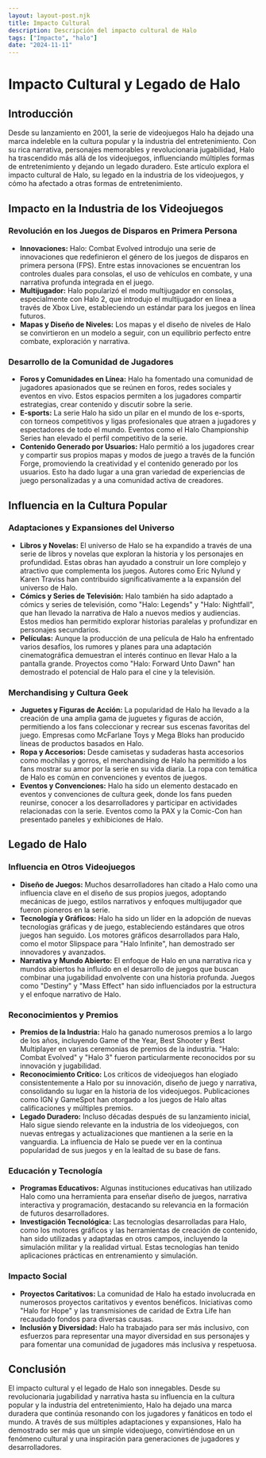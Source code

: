 ```yaml
---
layout: layout-post.njk
title: Impacto Cultural
description: Descripción del impacto cultural de Halo
tags: ["Impacto", "halo"]
date: "2024-11-11"
---
```


# Impacto Cultural y Legado de Halo

## Introducción

Desde su lanzamiento en 2001, la serie de videojuegos Halo ha dejado una marca indeleble en la cultura popular y la industria del entretenimiento. Con su rica narrativa, personajes memorables y revolucionaria jugabilidad, Halo ha trascendido más allá de los videojuegos, influenciando múltiples formas de entretenimiento y dejando un legado duradero. Este artículo explora el impacto cultural de Halo, su legado en la industria de los videojuegos, y cómo ha afectado a otras formas de entretenimiento.

## Impacto en la Industria de los Videojuegos

### Revolución en los Juegos de Disparos en Primera Persona

- **Innovaciones:** Halo: Combat Evolved introdujo una serie de innovaciones que redefinieron el género de los juegos de disparos en primera persona (FPS). Entre estas innovaciones se encuentran los controles duales para consolas, el uso de vehículos en combate, y una narrativa profunda integrada en el juego.
- **Multijugador:** Halo popularizó el modo multijugador en consolas, especialmente con Halo 2, que introdujo el multijugador en línea a través de Xbox Live, estableciendo un estándar para los juegos en línea futuros.
- **Mapas y Diseño de Niveles:** Los mapas y el diseño de niveles de Halo se convirtieron en un modelo a seguir, con un equilibrio perfecto entre combate, exploración y narrativa.

### Desarrollo de la Comunidad de Jugadores

- **Foros y Comunidades en Línea:** Halo ha fomentado una comunidad de jugadores apasionados que se reúnen en foros, redes sociales y eventos en vivo. Estos espacios permiten a los jugadores compartir estrategias, crear contenido y discutir sobre la serie.
- **E-sports:** La serie Halo ha sido un pilar en el mundo de los e-sports, con torneos competitivos y ligas profesionales que atraen a jugadores y espectadores de todo el mundo. Eventos como el Halo Championship Series han elevado el perfil competitivo de la serie.
- **Contenido Generado por Usuarios:** Halo permitió a los jugadores crear y compartir sus propios mapas y modos de juego a través de la función Forge, promoviendo la creatividad y el contenido generado por los usuarios. Esto ha dado lugar a una gran variedad de experiencias de juego personalizadas y a una comunidad activa de creadores.

## Influencia en la Cultura Popular

### Adaptaciones y Expansiones del Universo

- **Libros y Novelas:** El universo de Halo se ha expandido a través de una serie de libros y novelas que exploran la historia y los personajes en profundidad. Estas obras han ayudado a construir un lore complejo y atractivo que complementa los juegos. Autores como Eric Nylund y Karen Traviss han contribuido significativamente a la expansión del universo de Halo.
- **Cómics y Series de Televisión:** Halo también ha sido adaptado a cómics y series de televisión, como "Halo: Legends" y "Halo: Nightfall", que han llevado la narrativa de Halo a nuevos medios y audiencias. Estos medios han permitido explorar historias paralelas y profundizar en personajes secundarios.
- **Películas:** Aunque la producción de una película de Halo ha enfrentado varios desafíos, los rumores y planes para una adaptación cinematográfica demuestran el interés continuo en llevar Halo a la pantalla grande. Proyectos como "Halo: Forward Unto Dawn" han demostrado el potencial de Halo para el cine y la televisión.

### Merchandising y Cultura Geek

- **Juguetes y Figuras de Acción:** La popularidad de Halo ha llevado a la creación de una amplia gama de juguetes y figuras de acción, permitiendo a los fans coleccionar y recrear sus escenas favoritas del juego. Empresas como McFarlane Toys y Mega Bloks han producido líneas de productos basados en Halo.
- **Ropa y Accesorios:** Desde camisetas y sudaderas hasta accesorios como mochilas y gorros, el merchandising de Halo ha permitido a los fans mostrar su amor por la serie en su vida diaria. La ropa con temática de Halo es común en convenciones y eventos de juegos.
- **Eventos y Convenciones:** Halo ha sido un elemento destacado en eventos y convenciones de cultura geek, donde los fans pueden reunirse, conocer a los desarrolladores y participar en actividades relacionadas con la serie. Eventos como la PAX y la Comic-Con han presentado paneles y exhibiciones de Halo.

## Legado de Halo

### Influencia en Otros Videojuegos

- **Diseño de Juegos:** Muchos desarrolladores han citado a Halo como una influencia clave en el diseño de sus propios juegos, adoptando mecánicas de juego, estilos narrativos y enfoques multijugador que fueron pioneros en la serie.
- **Tecnología y Gráficos:** Halo ha sido un líder en la adopción de nuevas tecnologías gráficas y de juego, estableciendo estándares que otros juegos han seguido. Los motores gráficos desarrollados para Halo, como el motor Slipspace para "Halo Infinite", han demostrado ser innovadores y avanzados.
- **Narrativa y Mundo Abierto:** El enfoque de Halo en una narrativa rica y mundos abiertos ha influido en el desarrollo de juegos que buscan combinar una jugabilidad envolvente con una historia profunda. Juegos como "Destiny" y "Mass Effect" han sido influenciados por la estructura y el enfoque narrativo de Halo.

### Reconocimientos y Premios

- **Premios de la Industria:** Halo ha ganado numerosos premios a lo largo de los años, incluyendo Game of the Year, Best Shooter y Best Multiplayer en varias ceremonias de premios de la industria. "Halo: Combat Evolved" y "Halo 3" fueron particularmente reconocidos por su innovación y jugabilidad.
- **Reconocimiento Crítico:** Los críticos de videojuegos han elogiado consistentemente a Halo por su innovación, diseño de juego y narrativa, consolidando su lugar en la historia de los videojuegos. Publicaciones como IGN y GameSpot han otorgado a los juegos de Halo altas calificaciones y múltiples premios.
- **Legado Duradero:** Incluso décadas después de su lanzamiento inicial, Halo sigue siendo relevante en la industria de los videojuegos, con nuevas entregas y actualizaciones que mantienen a la serie en la vanguardia. La influencia de Halo se puede ver en la continua popularidad de sus juegos y en la lealtad de su base de fans.

### Educación y Tecnología

- **Programas Educativos:** Algunas instituciones educativas han utilizado Halo como una herramienta para enseñar diseño de juegos, narrativa interactiva y programación, destacando su relevancia en la formación de futuros desarrolladores.
- **Investigación Tecnológica:** Las tecnologías desarrolladas para Halo, como los motores gráficos y las herramientas de creación de contenido, han sido utilizadas y adaptadas en otros campos, incluyendo la simulación militar y la realidad virtual. Estas tecnologías han tenido aplicaciones prácticas en entrenamiento y simulación.

### Impacto Social

- **Proyectos Caritativos:** La comunidad de Halo ha estado involucrada en numerosos proyectos caritativos y eventos benéficos. Iniciativas como "Halo for Hope" y las transmisiones de caridad de Extra Life han recaudado fondos para diversas causas.
- **Inclusión y Diversidad:** Halo ha trabajado para ser más inclusivo, con esfuerzos para representar una mayor diversidad en sus personajes y para fomentar una comunidad de jugadores más inclusiva y respetuosa.

## Conclusión

El impacto cultural y el legado de Halo son innegables. Desde su revolucionaria jugabilidad y narrativa hasta su influencia en la cultura popular y la industria del entretenimiento, Halo ha dejado una marca duradera que continúa resonando con los jugadores y fanáticos en todo el mundo. A través de sus múltiples adaptaciones y expansiones, Halo ha demostrado ser más que un simple videojuego, convirtiéndose en un fenómeno cultural y una inspiración para generaciones de jugadores y desarrolladores.
